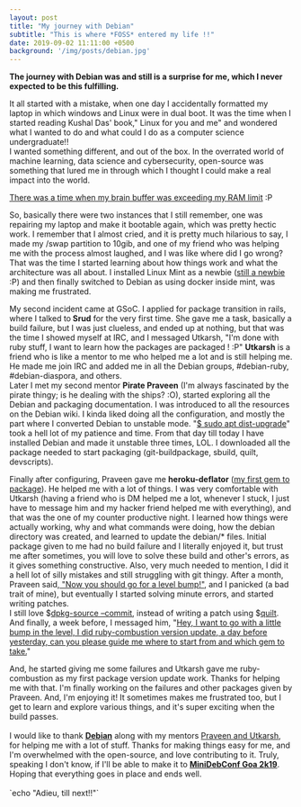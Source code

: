 ```yaml
---
layout: post
title: "My journey with Debian"
subtitle: "This is where *FOSS* entered my life !!"
date: 2019-09-02 11:11:00 +0500
background: '/img/posts/debian.jpg'
---
```


<b>The journey with Debian was and still is a surprise for me, which I never expected to be this fulfilling. </b>
<p>It all started with a mistake, when one day I accidentally formatted my laptop  in which windows and Linux were in dual boot. It was the time when I started reading Kushal Das' book," Linux for you and me" and wondered what I wanted to do and what could I do as a computer science undergraduate!!<br> 
I wanted something different, and out of the box. In the overrated world of machine learning, data science and cybersecurity, open-source was something that lured me in through which I thought I could make a real impact into the world.</p>
<p><u>There was a time when my brain buffer was exceeding my RAM limit</u> :P</p>
<p>So, basically there were two instances that I still remember, one was repairing my laptop and make it bootable again, which was pretty hectic work. I remember that I almost cried, and it is pretty much hilarious to say, I made my /swap partition to 10gib, and one of my friend who was helping me with the process almost laughed, and I was like where did I go wrong?
That was the time I started learning about how things work and what the architecture was all about.
I installed Linux Mint as a newbie (<u>still a newbie</u> :P) and then finally switched to Debian as using docker inside mint, was making me frustrated.</p>
<p>My second incident came at GSoC. I applied for package transition in rails, where I talked to<b> Srud</b> for the very first time. She gave me a task, basically a build failure, but I was just clueless, and ended up at nothing, but that was the time I showed myself at IRC, and I messaged Utkarsh, "I'm done with ruby stuff, I want to learn how the packages are packaged ! :P"
<b>Utkarsh</b> is a friend who is like a mentor to me who helped me a lot and is still helping me. He made me join IRC and added me in all the Debian groups, #debian-ruby, #debian-diaspora, and others.
<br>Later I met my second mentor 
<b>Pirate Praveen</b>
(I'm always fascinated by the pirate thingy; is he dealing with the ships? :O), started exploring all the Debian and packaging documentation. I was introduced to all the resources on the Debian wiki. I kinda liked doing all the configuration, and mostly the part where I converted Debian to unstable mode. "<u>$ sudo apt dist-upgrade</u>" took a hell lot of my patience and time. From that day till today I have installed Debian and made it unstable three times, LOL. I downloaded all the package needed to start packaging (git-buildpackage, sbuild, quilt, devscripts).</p>
<p>
Finally after configuring, Praveen gave me <b>heroku-deflator</b> (<u>my first gem to package</u>). He helped me with a lot of things. I was very comfortable with Utkarsh (having a friend who is DM helped me a lot, whenever I stuck, I just have to message him and my hacker friend helped me with everything), and that was the one of my counter productive night. I learned how things were actually working, why and what commands were doing, how the debian directory was created, and learned to update the debian/* files. Initial package given to me had no build failure and I literally enjoyed it, but trust me after sometimes, you will love to solve these build and other's errors, as it gives something constructive. Also, very much needed to mention, I did it a hell lot of silly mistakes and still struggling with git thingy.
After a month, Praveen said,<u> "Now you should go for a level bump!"</u>, and I panicked (a bad trait of mine), but eventually I started solving minute errors, and started writing patches.<br> I still love $<u>dpkg-source –commit</u>, instead of writing a patch using $<u>quilt</u>. And finally, a week before, I messaged him, "<u>Hey, I want to go with a little bump in the level, I did ruby-combustion version update, a day before yesterday, can you please guide me where to start from and which gem to take.</u>" </p>
And, he started giving me some failures and Utkarsh gave me ruby-combustion as my first package version update work. Thanks for helping me with that. I'm finally working on the failures and other packages given by Praveen.
And, I'm enjoying it! It sometimes makes me frustrated too, but I get to  learn and explore various things, and it's super exciting when the build passes.<br>
<br>I would like to thank <b><u>Debian</u></b> along with my mentors <u>Praveen and Utkarsh</u>, for helping me with a lot of stuff. Thanks for making things easy for me, and I'm overwhelmed with the open-source, and love contributing to it.
Truly, speaking I don't know, if I'll be able to make it to <u><b>MiniDebConf Goa 2k19</b></u>. Hoping that everything goes in place and ends well.
<br>
<br>
`echo "Adieu, till next!!"`
